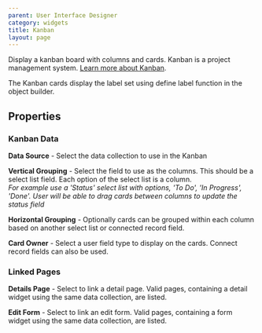 ```yaml
---
parent: User Interface Designer
category: widgets
title: Kanban
layout: page
---
```


Display a kanban board with columns and cards. Kanban is a project management system. [Learn more about Kanban](https://blog.trello.com/kanban-101).

The Kanban cards display the label set using define label function in the object builder.

## Properties

### Kanban Data

**Data Source** - Select the data collection to use in the Kanban

**Vertical Grouping** - Select the field to use as the columns. This should be a select list field. Each option of the select list is a column.\
_For example use a 'Status' select list with options, 'To Do', 'In Progress', 'Done'. User will be able to drag cards between columns to update the status field_

**Horizontal Grouping** - Optionally cards can be grouped within each column based on another select list or connected record field.

**Card Owner** - Select a user field type to display on the cards. Connect record fields can also be used.

### Linked Pages

**Details Page** - Select to link a detail page. Valid pages, containing a detail widget using the same data collection, are listed.

**Edit Form** - Select to link an edit form. Valid pages, containing a form widget using the same data collection, are listed.
